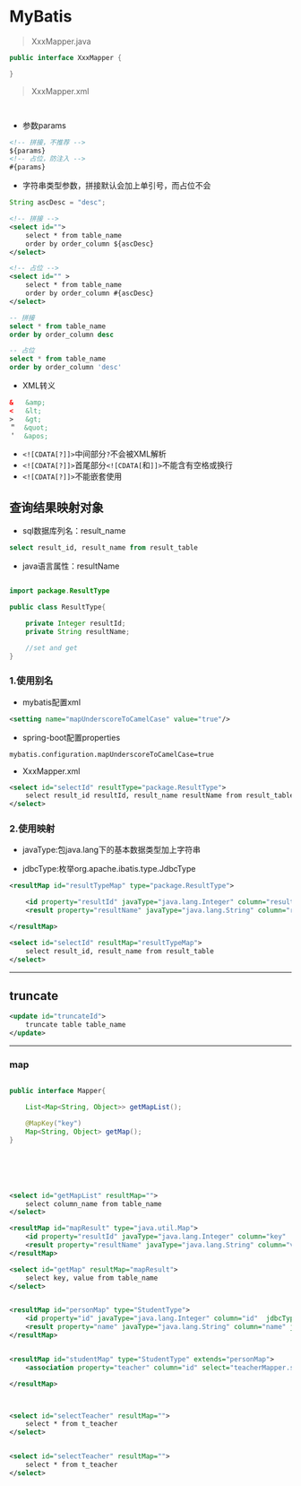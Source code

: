 # MyBatis


> XxxMapper.java

```java
public interface XxxMapper {

}


```
> XxxMapper.xml

```xml



```

- 参数params
```xml
<!-- 拼接，不推荐 -->
${params}
<!-- 占位，防注入 -->
#{params}
```
- 字符串类型参数，拼接默认会加上单引号，而占位不会
```java
String ascDesc = "desc";

```

```xml
<!-- 拼接 -->
<select id="">
    select * from table_name
    order by order_column ${ascDesc}
</select>

<!-- 占位 -->
<select id="" >
    select * from table_name
    order by order_column #{ascDesc}
</select>

```

```sql
-- 拼接
select * from table_name
order by order_column desc

-- 占位
select * from table_name
order by order_column 'desc'

```


- XML转义
```xml
&   &amp;
<   &lt;
>   &gt;
＂  &quot;
＇  &apos;
```

- `<![CDATA[?]]>`中间部分`?`不会被XML解析
- `<![CDATA[?]]>`首尾部分`<![CDATA[`和`]]>`不能含有空格或换行
- `<![CDATA[?]]>`不能嵌套使用






## 查询结果映射对象
- sql数据库列名：result_name
```sql
select result_id, result_name from result_table
```

- java语言属性：resultName
```java

import package.ResultType

public class ResultType{

    private Integer resultId;
    private String resultName;

    //set and get
}

```

### 1.使用别名
- mybatis配置xml
```xml
<setting name="mapUnderscoreToCamelCase" value="true"/>
```
- spring-boot配置properties
```properties
mybatis.configuration.mapUnderscoreToCamelCase=true
```

- XxxMapper.xml

```xml
<select id="selectId" resultType="package.ResultType">
    select result_id resultId, result_name resultName from result_table
</select>


```


### 2.使用映射

- javaType:包java.lang下的基本数据类型加上字符串

- jdbcType:枚举org.apache.ibatis.type.JdbcType

```xml
<resultMap id="resultTypeMap" type="package.ResultType">

    <id property="resultId" javaType="java.lang.Integer" column="result_id"  jdbcType="Integer" />
    <result property="resultName" javaType="java.lang.String" column="result_name" jdbcType="VARCHAR" />

</resultMap>

<select id="selectId" resultMap="resultTypeMap">
    select result_id, result_name from result_table
</select>

```



---
## truncate

```xml
<update id="truncateId">
    truncate table table_name
</update>

```

---
### map
```java

public interface Mapper{

    List<Map<String, Object>> getMapList();

    @MapKey("key")
    Map<String, Object> getMap();
}






```


```xml

<select id="getMapList" resultMap="">
    select column_name from table_name
</select>

<resultMap id="mapResult" type="java.util.Map">
    <id property="resultId" javaType="java.lang.Integer" column="key"  jdbcType="Integer" />
    <result property="resultName" javaType="java.lang.String" column="value" jdbcType="VARCHAR" />
</resultMap>

<select id="getMap" resultMap="mapResult">
    select key, value from table_name
</select>

```


```xml

<resultMap id="personMap" type="StudentType">
    <id property="id" javaType="java.lang.Integer" column="id"  jdbcType="Integer" />
    <result property="name" javaType="java.lang.String" column="name" jdbcType="VARCHAR" />
</resultMap>


<resultMap id="studentMap" type="StudentType" extends="personMap">
    <association property="teacher" column="id" select="teacherMapper.selectTeacher"></association>

</resultMap>



<select id="selectTeacher" resultMap="">
    select * from t_teacher
</select>


<select id="selectTeacher" resultMap="">
    select * from t_teacher
</select>

```
